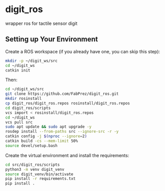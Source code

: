 # digit_ros
wrapper ros for tactile sensor digit
## Setting up Your Environment

Create a ROS workspace (if you already have one, you can skip this step):

```bash
mkdir -p ~/digit_ws/src
cd ~/digit_ws
catkin init
```
Then:

```bash
cd ~/digit_ws/src
git clone https://github.com/FabPrez/digit_ros.git
mkdir rosinstall
cp digit_ros/digit_ros.repos rosinstall/digit_ros.repos
cd digit_ros/scripts
vcs import < rosinstall/digit_ros.repos
cd ~/digit_ws
vcs pull src
sudo apt update && sudo apt upgrade -y
rosdep install --from-paths src --ignore-src -r -y
catkin config -j $(nproc --ignore=2)
catkin build -cs --mem-limit 50%
source devel/setup.bash
```

Create the virtual environment and install the requirements:

```bash
cd src/digit_ros/scripts
python3 -m venv digit_venv
source digit_venv/bin/activate
pip install -r requirements.txt
pip install .
```

